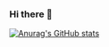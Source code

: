 ### Hi there 👋

[![Anurag's GitHub stats](https://github-readme-stats.vercel.app/api?username=leebs778&count_private=true)](https://github.com/anuraghazra/github-readme-stats)

<!--
**leebs778/leebs778** is a ✨ _special_ ✨ repository because its `README.md` (this file) appears on your GitHub profile.

Here are some ideas to get you started:

- 🔭 I’m currently working on ...
- 🌱 I’m currently learning ...
- 👯 I’m looking to collaborate on ...
- 🤔 I’m looking for help with ...
- 💬 Ask me about ...
- 📫 How to reach me: ...
- 😄 Pronouns: ...
- ⚡ Fun fact: ...
-->
